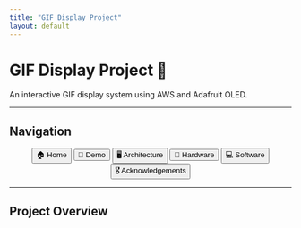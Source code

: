 ```yaml
---
title: "GIF Display Project"
layout: default
---
```


# GIF Display Project 🎥

An interactive GIF display system using AWS and Adafruit OLED.

---

## **Navigation**
<p align="center">
  <a href="index.md"><button>🏠 Home</button></a>
  <a href="demo.md"><button>🎥 Demo</button></a>
  <a href="architecture.md"><button>🖥️ Architecture</button></a>
  <a href="hardware.md"><button>🔧 Hardware</button></a>
  <a href="software.md"><button>💻 Software</button></a>
  <a href="acknowledgements.md"><button>🎖️ Acknowledgements</button></a>
</p>

---

## **Project Overview**

